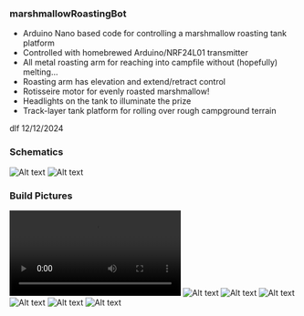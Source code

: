### marshmallowRoastingBot
* Arduino Nano based code for controlling a marshmallow roasting tank platform
* Controlled with homebrewed Arduino/NRF24L01 transmitter
* All metal roasting arm for reaching into campfile without (hopefully) melting...
* Roasting arm has elevation and extend/retract control
* Rotisseire motor for evenly roasted marshmallow!
* Headlights on the tank to illuminate the prize
* Track-layer tank platform for rolling over rough campground terrain

dlf  12/12/2024


### Schematics
![Alt text](./Schematic_Sheet1.png "Marshmallow Roasting Robot")
![Alt text](./Schematic_Sheet2.png "Transmitter")


### Build Pictures
![Alt text](./DemoVid.mov "Demo Video")
![Alt text](./Robot1.jpg "Ready to Roast")
![Alt text](./Robot2.jpg "Slide Mechanics")
![Alt text](./Robot5.jpg "Slide Mechanics")
![Alt text](./Robot3.jpg "Slide Mechanics")
![Alt text](./Robot4.jpg "Slide Mechanics")
![Alt text](./Transmitter.jpg "Transmitter")

